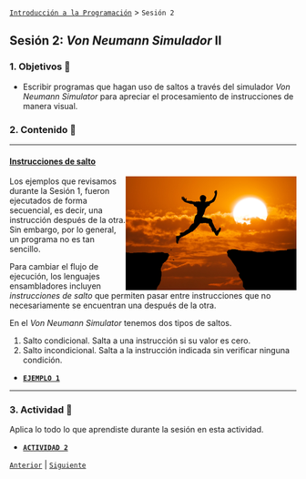 [`Introducción a la Programación`](../README.md) > `Sesión 2`

## Sesión 2: *Von Neumann Simulador* II

### 1. Objetivos :dart:

- Escribir programas que hagan uso de saltos a través del simulador *Von Neumann Simulator* para apreciar el procesamiento de instrucciones de manera visual.

### 2. Contenido :rocket:

---
#### <ins>Instrucciones de salto</ins>
<img src="imagenes/imagen1.jpg" width="300" height="200" align="right">

Los ejemplos que revisamos durante la Sesión 1, fueron ejecutados de forma secuencial, es decir, una instrucción después de la otra. Sin embargo, por lo general, un programa no es tan sencillo.

Para cambiar el flujo de ejecución, los lenguajes ensambladores incluyen *instrucciones de salto* que permiten pasar entre instrucciones que no necesariamente se encuentran una después de la otra.

En el *Von Neumann Simulator* tenemos dos tipos de saltos.

1. Salto condicional. Salta a una instrucción si su valor es cero.
1. Salto incondicional. Salta a la instrucción indicada sin verificar ninguna condición.

- [**`EJEMPLO 1`**](ejemplo01/README.md)

---

### 3. Actividad :memo:
Aplica lo todo lo que aprendiste durante la sesión en esta actividad. 

- [**`ACTIVIDAD 2`**](actividad/README.md)

[`Anterior`](../sesion01/README.md) | [`Siguiente`](../sesion03/README.md)
